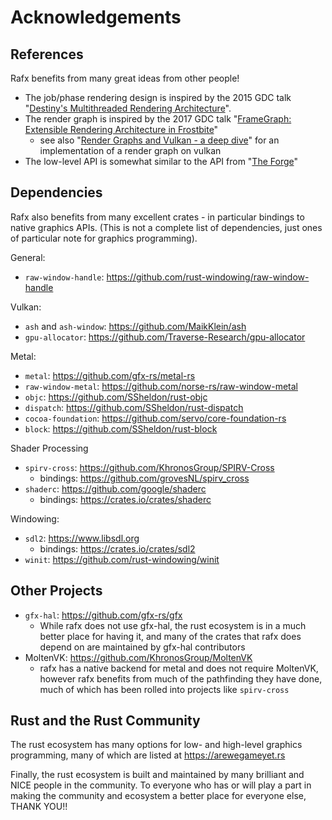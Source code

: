 # Acknowledgements

## References

Rafx benefits from many great ideas from other people!

* The job/phase rendering design is inspired by the 2015 GDC talk "[Destiny's Multithreaded Rendering Architecture](http://advances.realtimerendering.com/destiny/gdc_2015/Tatarchuk_GDC_2015__Destiny_Renderer_web.pdf)".
* The render graph is inspired by the 2017 GDC talk "[FrameGraph: Extensible Rendering Architecture in Frostbite](https://www.gdcvault.com/play/1024612/FrameGraph-Extensible-Rendering-Architecture-in)"
    * see also "[Render Graphs and Vulkan - a deep dive](http://themaister.net/blog/2017/08/15/render-graphs-and-vulkan-a-deep-dive/)" for an implementation of a render graph on vulkan
* The low-level API is somewhat similar to the API from "[The Forge](https://github.com/ConfettiFX/The-Forge)"

## Dependencies

Rafx also benefits from many excellent crates - in particular bindings to native graphics APIs. (This is not a complete
list of dependencies, just ones of particular note for graphics programming).

General:
* `raw-window-handle`: https://github.com/rust-windowing/raw-window-handle

Vulkan:
 * `ash` and `ash-window`: https://github.com/MaikKlein/ash
 * `gpu-allocator`: https://github.com/Traverse-Research/gpu-allocator
   
Metal:
 * `metal`: https://github.com/gfx-rs/metal-rs
 * `raw-window-metal`: https://github.com/norse-rs/raw-window-metal
 * `objc`: https://github.com/SSheldon/rust-objc
 * `dispatch`: https://github.com/SSheldon/rust-dispatch
 * `cocoa-foundation`: https://github.com/servo/core-foundation-rs
 * `block`: https://github.com/SSheldon/rust-block

Shader Processing
 * `spirv-cross`: https://github.com/KhronosGroup/SPIRV-Cross
     * bindings: https://github.com/grovesNL/spirv_cross
 * `shaderc`: https://github.com/google/shaderc
     * bindings: https://crates.io/crates/shaderc

Windowing:
 * `sdl2`: https://www.libsdl.org
     * bindings: https://crates.io/crates/sdl2
 * `winit`: https://github.com/rust-windowing/winit
 

## Other Projects

 * `gfx-hal`: https://github.com/gfx-rs/gfx
     * While rafx does not use gfx-hal, the rust ecosystem is in a much better place for having it, and many of the
       crates that rafx does depend on are maintained by gfx-hal contributors
 * MoltenVK: https://github.com/KhronosGroup/MoltenVK
     * rafx has a native backend for metal and does not require MoltenVK, however rafx benefits from much of the
       pathfinding they have done, much of which has been rolled into projects like `spirv-cross`

## Rust and the Rust Community

The rust ecosystem has many options for low- and high-level graphics programming, many of which are listed at
https://arewegameyet.rs 

Finally, the rust ecosystem is built and maintained by many brilliant and NICE people in the community. To everyone who
has or will play a part in making the community and ecosystem a better place for everyone else, THANK YOU!!
